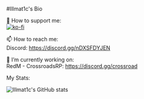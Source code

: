 #Illmat1c's Bio

🤝 How to support me:<br /> 
[![ko-fi](https://ko-fi.com/img/githubbutton_sm.svg)](https://ko-fi.com/M4M2LQLBM)

📫 How to reach me:<br /> 
Discord: https://discord.gg/nDXSFDYJEN
<br />

🔭 I’m currently working on:
<br />
RedM - CrossroadsRP: https://discord.gg/crossroad
<br /> 

My Stats: 

![Illmat1c's GitHub stats](https://github-readme-stats.vercel.app/api?username=mNm-server&show_icons=true&theme=tokyonight)
